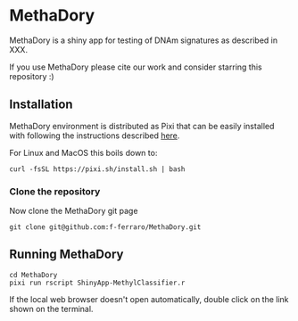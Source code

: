 # MethaDory

MethaDory is a shiny app for testing of DNAm signatures as described in XXX. 

If you use MethaDory please cite our work and consider starring this repository :) 


## Installation

MethaDory environment is distributed as Pixi that can be easily installed with following the instructions described [here](https://pixi.sh/latest/).

For Linux and MacOS this boils down to:

```
curl -fsSL https://pixi.sh/install.sh | bash
```


### Clone the repository 

Now clone the MethaDory git page

```
git clone git@github.com:f-ferraro/MethaDory.git
```


## Running MethaDory 
```
cd MethaDory
pixi run rscript ShinyApp-MethylClassifier.r

```

If the local web browser doesn't open automatically, double click on the link shown on the terminal. 
